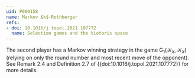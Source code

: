 ```yaml
---
uid: P000158
name: Markov $k$-Rothberger
refs:
- doi: 10.1016/j.topol.2021.107772
  name: Selection games and the Vietoris space
---
```

The second player has a Markov winning strategy in the game $\mathsf{G}_1(\mathcal K_X,\mathcal K_X)$ (relying on only the round number and most recent move of the opponent). See Remark 2.4 and Definition 2.7 of {{doi:10.1016/j.topol.2021.107772}} for more details.